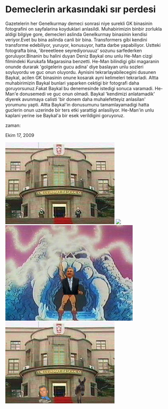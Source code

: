 # Demeclerin arkasındaki sır perdesi
Gazetelerin her Genelkurmay demeci sonrasi niye surekli GK binasinin fotografini on sayfalarina koyduklari anlasildi. Muhabirimizin binbir zorlukla aldigi bilgiye gore, demecleri aslinda Genelkurmay binasinin kendisi veriyor.Evet bu bina aslinda canli bir bina. Transformers gibi kendini transforme edebiliyor, yuruyor, konusuyor, hatta darbe yapabiliyor. Ustteki fotografta bina, 'ibreeetleee seyrediyoruuuz' sozunu sarfederken goruluyor.Binanin bu halini duyan Deniz Baykal onu unlu He-Man cizgi filmindeki  Kurukafa Magarasina benzetti. He-Man bilindigi gibi magaranin onunde durarak 'golgelerin gucu adina' diye baslayan unlu sozleri soyluyordu ve guc onun oluyordu. Aynisini tekrarlayabilecegini dusunen Baykal, acilen GK binasinin onune kosarak ayni kelimeleri tekrarladi. Altta muhabirimizin Baykal bunlari yaparken cektigi bir fotografi daha goruyorsunuz.Fakat Baykal bu denemesinde istedigi sonuca varamadi. He-Man'e donusemedi ve guc onun olmadi. Baykal 'kendimizi anlatamadik' diyerek avunmaya calisti 'bir donem daha muhalefetteyiz anlasilan' yorumunu yapti. Altta Baykal'in donusumunu tamamlayamadigi hatta guclerin onun uzerinde bir ters etki yarattigi anlasiliyor. He-Man'in unlu kaplani yerine ise Baykal'a bir esek verildigini goruyoruz.







zaman:

Ekim 17, 2009










![](genelkurmay.jpg)
![](genelkurmay%286%29.jpg)
![](baykal-heman.jpg)
![](bk-baykal-essek.jpg)
